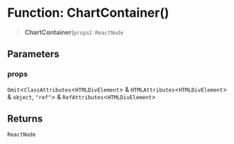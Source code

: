 # Function: ChartContainer()

> **ChartContainer**(`props`): `ReactNode`

## Parameters

### props

`Omit`\<`ClassAttributes`\<`HTMLDivElement`\> & `HTMLAttributes`\<`HTMLDivElement`\> & `object`, `"ref"`\> & `RefAttributes`\<`HTMLDivElement`\>

## Returns

`ReactNode`

